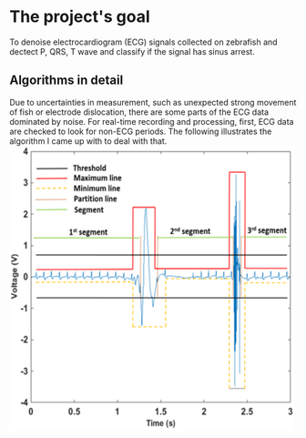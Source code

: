 # The project's goal
To denoise electrocardiogram (ECG) signals collected on zebrafish and dectect P, QRS, T wave and classify if the signal has sinus arrest.

## Algorithms in detail
Due to uncertainties in measurement, such as unexpected strong movement of fish or electrode dislocation, there are some parts of the ECG data dominated by noise. For real-time recording and processing, first, ECG data are checked to look for non-ECG periods. The following illustrates the algorithm I came up with to deal with that.
<img src = "https://github.com/taile2007/Zebrafish-feature-extraction/blob/master/09.PNG" width="500" height="500">
